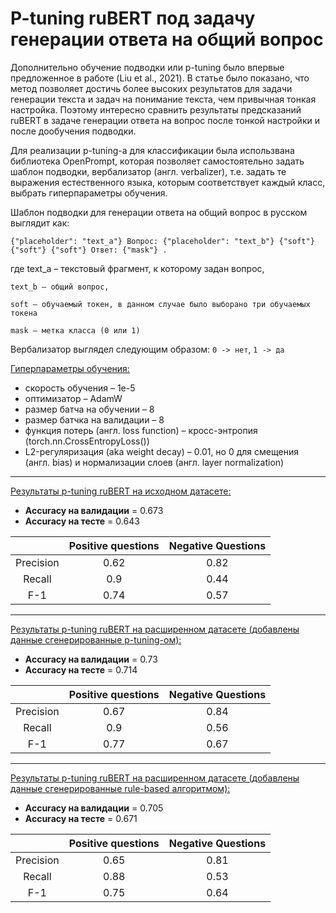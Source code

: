 # P-tuning ruBERT под задачу генерации ответа на общий вопрос


Дополнительно обучение подводки или p-tuning было впервые предложенное в работе (Liu et al., 2021). В статье было показано, что метод позволяет достичь более высоких результатов для задачи генерации текста и задач на понимание текста, чем привычная тонкая настройка. Поэтому интересно сравнить результаты предсказаний ruBERT в задаче генерации ответа на вопрос после тонкой настройки и после дообучения подводки.  

Для реализации p-tuning-а для классификации была использвана библиотека OpenPrompt, которая позволяет самостоятельно задать шаблон подводки, вербализатор (англ. verbalizer), т.е. задать те выражения естественного языка, которым соответствует каждый класс, выбрать гиперпараметры обучения. 

Шаблон подводки для генерации ответа на общий вопрос в русском выглядит как: 

`{"placeholder": "text_a"} Вопрос: {"placeholder": "text_b"} {"soft"} {"soft"} {"soft"} Ответ: {"mask"} .`

где text_a – текстовый фрагмент, к которому задан вопрос,
    
    text_b – общий вопрос, 
    
    soft – обучаемый токен, в данном случае было выборано три обучаемых токена
    
    mask – метка класса (0 или 1)
    
Вербализатор выглядел следующим образом: 
`0 -> нет`, `1 -> да`

<ins>Гиперпараметры обучения:</ins> 
* скорость обучения – 1e-5
* оптимизатор – AdamW
* размер батча на обучении – 8
* размер батчка на валидации – 8
* функция потерь (англ. loss function) – кросс-энтропия (torch.nn.CrossEntropyLoss())
* L2-регуляризация (aka weight decay) – 0.01, но 0 для смещения (англ. bias) и нормализации слоев (англ. layer normalization)

---

<ins>Результаты p-tuning ruBERT на исходном датасете:</ins>
* **Accuracy на валидации** = 0.673
* **Accuracy на тесте** = 0.643

|   | **Positive questions**  | **Negative Questions** |
|:-------------:|:-------------:|:-------------:
|Precision| 0.62 |  0.82 |
|Recall| 0.9  | 0.44 |
|F-1| 0.74 |  0.57 |

---

<ins>Результаты p-tuning ruBERT на расширенном датасете (добавлены данные сгенерированные p-tuning-ом):</ins>
* **Accuracy на валидации** = 0.73
* **Accuracy на тесте** = 0.714

|   | **Positive questions**  | **Negative Questions** |
|:-------------:|:-------------:|:-------------:
|Precision| 0.67  | 0.84  |
|Recall| 0.9  | 0.56 |
|F-1|0.77  | 0.67  |

---

<ins>Результаты p-tuning ruBERT на расширенном датасете (добавлены данные сгенерированные rule-based алгоритмом):</ins>
* **Accuracy на валидации** = 0.705
* **Accuracy на тесте** = 0.671

|   | **Positive questions**  | **Negative Questions** |
|:-------------:|:-------------:|:-------------:
|Precision| 0.65  | 0.81  |
|Recall| 0.88  | 0.53 |
|F-1|0.75  | 0.64  |
